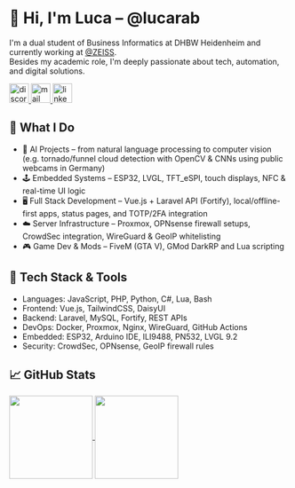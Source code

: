 # 👋 Hi, I'm Luca – @lucarab

I'm a dual student of Business Informatics at DHBW Heidenheim and currently working at [@ZEISS](https://github.com/ZEISS).<br>Besides my academic role, I'm deeply passionate about tech, automation, and digital solutions.

<div align="left">
  <a href="[https://discord.com/users/YOUR_DISCORD_ID](https://discord.com/users/409352263471988766)" target="_blank">
    <img src="https://img.shields.io/static/v1?message=Discord&logo=discord&label=&color=7289DA&logoColor=white&labelColor=&style=for-the-badge" height="35" alt="discord logo" />
  </a>
  <a href="mailto:me@lucarab.de">
    <img src="https://img.shields.io/static/v1?message=Mail&logo=mailboxdotorg&label=&color=D14836&logoColor=white&labelColor=&style=for-the-badge" height="35" alt="mail logo" />
  </a>
  <a href="https://www.linkedin.com/in/luca-rab/" target="_blank">
    <img src="https://img.shields.io/static/v1?message=LinkedIn&logo=linkedin&label=&color=0077B5&logoColor=white&labelColor=&style=for-the-badge" height="35" alt="linkedin logo" />
  </a>
</div>

## 🚀 What I Do

- 🧠 AI Projects – from natural language processing to computer vision<br>(e.g. tornado/funnel cloud detection with OpenCV & CNNs using public webcams in Germany)
- 🕹️ Embedded Systems – ESP32, LVGL, TFT_eSPI, touch displays, NFC & real-time UI logic
- 🖥️ Full Stack Development – Vue.js + Laravel API (Fortify), local/offline-first apps, status pages, and TOTP/2FA integration
- ☁️ Server Infrastructure – Proxmox, OPNsense firewall setups, CrowdSec integration, WireGuard & GeoIP whitelisting
- 🎮 Game Dev & Mods – FiveM (GTA V), GMod DarkRP and Lua scripting

## 🧰 Tech Stack & Tools

- Languages: JavaScript, PHP, Python, C#, Lua, Bash
- Frontend: Vue.js, TailwindCSS, DaisyUI
- Backend: Laravel, MySQL, Fortify, REST APIs
- DevOps: Docker, Proxmox, Nginx, WireGuard, GitHub Actions
- Embedded: ESP32, Arduino IDE, ILI9488, PN532, LVGL 9.2
- Security: CrowdSec, OPNsense, GeoIP firewall rules

## 📈 GitHub Stats

<a href="https://github.com/lucarab">
  <img height=150 align="center" src="https://github-readme-stats.vercel.app/api?username=lucarab&theme=github_dark" />
</a>
<a href="https://github.com/lucarab">
  <img height=150 align="center" src="https://github-readme-stats.vercel.app/api/top-langs?username=lucarab&layout=compact&langs_count=8&card_width=320&theme=github_dark" />
</a>
